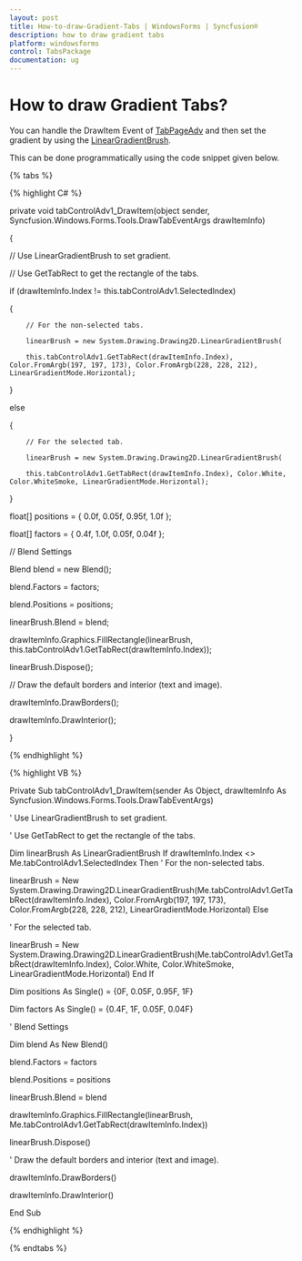 ```yaml
---
layout: post
title: How-to-draw-Gradient-Tabs | WindowsForms | Syncfusion®
description: how to draw gradient tabs
platform: windowsforms
control: TabsPackage
documentation: ug
---
```


# How to draw Gradient Tabs?

You can handle the DrawItem Event of [TabPageAdv](https://help.syncfusion.com/cr/windowsforms/Syncfusion.Windows.Forms.Tools.TabPageAdv.html) and then set the gradient by using the [LinearGradientBrush](https://docs.microsoft.com/en-us/dotnet/api/system.windows.media.lineargradientbrush?view=netframework-4.7.2).

This can be done programmatically using the code snippet given below.

{% tabs %}

{% highlight C# %}


private void tabControlAdv1_DrawItem(object sender, Syncfusion.Windows.Forms.Tools.DrawTabEventArgs drawItemInfo)

{

   // Use LinearGradientBrush to set gradient. 

   // Use GetTabRect to get the rectangle of the tabs. 

   if (drawItemInfo.Index != this.tabControlAdv1.SelectedIndex)

   {

        // For the non-selected tabs. 

        linearBrush = new System.Drawing.Drawing2D.LinearGradientBrush(

        this.tabControlAdv1.GetTabRect(drawItemInfo.Index), Color.FromArgb(197, 197, 173), Color.FromArgb(228, 228, 212), LinearGradientMode.Horizontal);

   }

   else

   {

        // For the selected tab. 

        linearBrush = new System.Drawing.Drawing2D.LinearGradientBrush(

        this.tabControlAdv1.GetTabRect(drawItemInfo.Index), Color.White, Color.WhiteSmoke, LinearGradientMode.Horizontal);

   }



   float[] positions = { 0.0f, 0.05f, 0.95f, 1.0f };

   float[] factors = { 0.4f, 1.0f, 0.05f, 0.04f };

   // Blend Settings

   Blend blend = new Blend();

   blend.Factors = factors;

   blend.Positions = positions;

   linearBrush.Blend = blend;

   drawItemInfo.Graphics.FillRectangle(linearBrush, this.tabControlAdv1.GetTabRect(drawItemInfo.Index));

   linearBrush.Dispose();

   // Draw the default borders and interior (text and image). 

   drawItemInfo.DrawBorders();

   drawItemInfo.DrawInterior();

}    

  

{% endhighlight %}

{% highlight VB %}

Private Sub tabControlAdv1_DrawItem(sender As Object, drawItemInfo As Syncfusion.Windows.Forms.Tools.DrawTabEventArgs)

' Use LinearGradientBrush to set gradient. 

' Use GetTabRect to get the rectangle of the tabs. 

Dim linearBrush As LinearGradientBrush
If drawItemInfo.Index <> Me.tabControlAdv1.SelectedIndex Then
' For the non-selected tabs. 


linearBrush = New System.Drawing.Drawing2D.LinearGradientBrush(Me.tabControlAdv1.GetTabRect(drawItemInfo.Index), Color.FromArgb(197, 197, 173), Color.FromArgb(228, 228, 212), LinearGradientMode.Horizontal)
Else

' For the selected tab. 


linearBrush = New System.Drawing.Drawing2D.LinearGradientBrush(Me.tabControlAdv1.GetTabRect(drawItemInfo.Index), Color.White, Color.WhiteSmoke, LinearGradientMode.Horizontal)
End If

Dim positions As Single() = {0F, 0.05F, 0.95F, 1F}

Dim factors As Single() = {0.4F, 1F, 0.05F, 0.04F}

' Blend Settings

Dim blend As New Blend()

blend.Factors = factors

blend.Positions = positions

linearBrush.Blend = blend

drawItemInfo.Graphics.FillRectangle(linearBrush, Me.tabControlAdv1.GetTabRect(drawItemInfo.Index))

linearBrush.Dispose()

' Draw the default borders and interior (text and image). 

drawItemInfo.DrawBorders()

drawItemInfo.DrawInterior()

End Sub

{% endhighlight %}

{% endtabs %}
